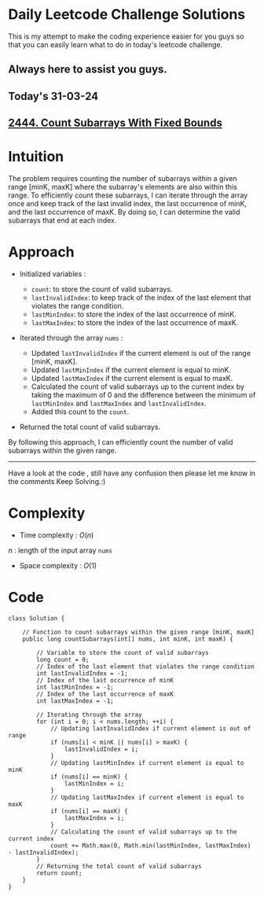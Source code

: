 # Daily Leetcode Challenge Solutions

This is my attempt to make the coding experience easier for you guys so that you can easily learn what to do in today's leetcode challenge.

## Always here to assist you guys.

## Today's 31-03-24

## [2444. Count Subarrays With Fixed Bounds](https://leetcode.com/problems/count-subarrays-with-fixed-bounds/description/?envType=daily-question&envId=2024-03-31)

# Intuition
<!-- Describe your first thoughts on how to solve this problem. -->
The problem requires counting the number of subarrays within a given range [minK, maxK] where the subarray's elements are also within this range. To efficiently count these subarrays, I can iterate through the array once and keep track of the last invalid index, the last occurrence of minK, and the last occurrence of maxK. By doing so, I can determine the valid subarrays that end at each index.

# Approach
<!-- Describe your approach to solving the problem. -->

- Initialized variables :
   - `count`: to store the count of valid subarrays.
   - `lastInvalidIndex`: to keep track of the index of the last element that violates the range condition.
   - `lastMinIndex`: to store the index of the last occurrence of minK.
   - `lastMaxIndex`: to store the index of the last occurrence of maxK.

- Iterated through the array `nums` :
   - Updated `lastInvalidIndex` if the current element is out of the range [minK, maxK].
   - Updated `lastMinIndex` if the current element is equal to minK.
   - Updated `lastMaxIndex` if the current element is equal to maxK.
   - Calculated the count of valid subarrays up to the current index by taking the maximum of 0 and the difference between the minimum of `lastMinIndex` and `lastMaxIndex` and `lastInvalidIndex`.
   - Added this count to the `count`.

- Returned the total count of valid subarrays.

By following this approach, I can efficiently count the number of valid subarrays within the given range.

--- 
Have a look at the code , still have any confusion then please let me know in the comments
Keep Solving.:)
# Complexity
- Time complexity : $O(n)$
<!-- Add your time complexity here, e.g. $$O(n)$$ -->
$n$ : length of the input array `nums`
- Space complexity : $O(1)$
<!-- Add your space complexity here, e.g. $$O(n)$$ -->

# Code
```
class Solution {

    // Function to count subarrays within the given range [minK, maxK]
    public long countSubarrays(int[] nums, int minK, int maxK) {

        // Variable to store the count of valid subarrays
        long count = 0;
        // Index of the last element that violates the range condition
        int lastInvalidIndex = -1;
        // Index of the last occurrence of minK
        int lastMinIndex = -1;
        // Index of the last occurrence of maxK
        int lastMaxIndex = -1;

        // Iterating through the array
        for (int i = 0; i < nums.length; ++i) {
            // Updating lastInvalidIndex if current element is out of range
            if (nums[i] < minK || nums[i] > maxK) {
                lastInvalidIndex = i;
            }
            // Updating lastMinIndex if current element is equal to minK
            if (nums[i] == minK) {
                lastMinIndex = i;
            }
            // Updating lastMaxIndex if current element is equal to maxK
            if (nums[i] == maxK) {
                lastMaxIndex = i;
            }
            // Calculating the count of valid subarrays up to the current index
            count += Math.max(0, Math.min(lastMinIndex, lastMaxIndex) - lastInvalidIndex);
        }
        // Returning the total count of valid subarrays
        return count;
    }
}
```
